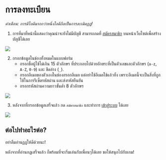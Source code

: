 # การลงทะเบียน 

*คำเตือน: การมีไอดีมากกว่าหนึ่งไอดีถือเป็นการละเมิด[กฎ](/rules)!*

1. การที่มาที่หน้านี้แสดงว่าคุณน่าจะยังไม่มีบัญชี สามารถกดที่ [สมัครสมาชิก](/register) บนหน้าเว็บไซต์เพื่อสร้างบัญชีได้เลย

![](https://i.imgur.com/Sbty2Tx.jpeg)

2. กรอกข้อมูลในช่องทั้งหมดในแบบฟอร์ม 
   - กรอกชื่อผู้ใช้ไม่เกิน 15 ตัวอักษร ที่ประกอบไปด้วยอักขระที่เป็นตัวเลขและตัวอักษร (`a-z`, `A-Z`, `0-9`) และ ขีดล่าง (`_`).
   - กรอกอีเมลของตัวเองในช่องกรอกอีเมล แต่อย่าใช้อีเมลใช้แล้วทิ้ง เพราะอีเมลนี้จะเป็นสิ่งที่ถูกใช้ในการรีเซ็ตรหัสผ่าน และส่งรหัสยืนยัน
   - กรอกรหัสผ่านความยาวขั้นต่ำ 8 ตัวอักษร

![](https://i.imgur.com/4z7sWvK.jpeg)

3. หลังจากที่กรอกข้อมูลเสร็จแล้ว กด `สมัครสมาชิก` และทำการ [เข้าสู่ระบบ](/wiki/login) ได้เลย

![](https://i.imgur.com/A4Tfc9B.jpeg)

## ต่อไปทำอะไรต่อ?

อย่าลืมอ่าน[กฎ](/rules)ให้ดีด้วยนะ!

หลังจากที่อ่านกฎเสร็จแล้ว ก็พร้อมที่จะเริ่มเล่นกับเพื่อนๆได้เลย
ขอให้สนุกไปกับเกม!
